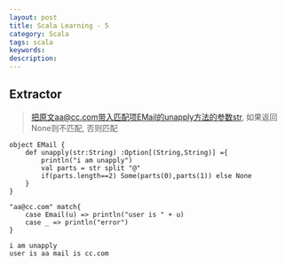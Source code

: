```yaml
---
layout: post
title: Scala Learning - 5
category: Scala
tags: scala
keywords:
description:
---
```

## Extractor  

> 把原文aa@cc.com带入匹配项EMail的unapply方法的参数str, 如果返回None则不匹配, 否则匹配

```
object EMail {
    def unapply(str:String) :Option[(String,String)] ={
        println("i am unapply")
        val parts = str split "@"
        if(parts.length==2) Some(parts(0),parts(1)) else None
    }
}

"aa@cc.com" match{
    case Email(u) => println("user is " + u)
    case _ => println("error")
}

i am unapply
user is aa mail is cc.com
```  
